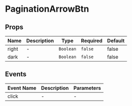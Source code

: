 # PaginationArrowBtn

## Props

<!-- @vuese:PaginationArrowBtn:props:start -->

| Name  | Description | Type      | Required | Default |
| ----- | ----------- | --------- | -------- | ------- |
| right | -           | `Boolean` | `false`  | false   |
| dark  | -           | `Boolean` | `false`  | false   |

<!-- @vuese:PaginationArrowBtn:props:end -->

## Events

<!-- @vuese:PaginationArrowBtn:events:start -->

| Event Name | Description | Parameters |
| ---------- | ----------- | ---------- |
| click      | -           | -          |

<!-- @vuese:PaginationArrowBtn:events:end -->
